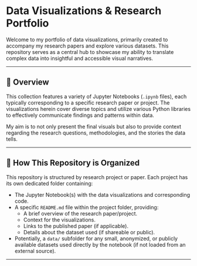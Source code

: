 # Data Visualizations & Research Portfolio

Welcome to my portfolio of data visualizations, primarily created to accompany my research papers and explore various datasets. This repository serves as a central hub to showcase my ability to translate complex data into insightful and accessible visual narratives.

---

## 🌟 Overview

This collection features a variety of Jupyter Notebooks (`.ipynb` files), each typically corresponding to a specific research paper or project. The visualizations herein cover diverse topics and utilize various Python libraries to effectively communicate findings and patterns within data.

My aim is to not only present the final visuals but also to provide context regarding the research questions, methodologies, and the stories the data tells.

---

## 📂 How This Repository is Organized

This repository is structured by research project or paper. Each project has its own dedicated folder containing:

* The Jupyter Notebook(s) with the data visualizations and corresponding code.
* A specific `README.md` file within the project folder, providing:
    * A brief overview of the research paper/project.
    * Context for the visualizations.
    * Links to the published paper (if applicable).
    * Details about the dataset used (if shareable or public).
* Potentially, a `data/` subfolder for any small, anonymized, or publicly available datasets used directly by the notebook (if not loaded from an external source).

---
